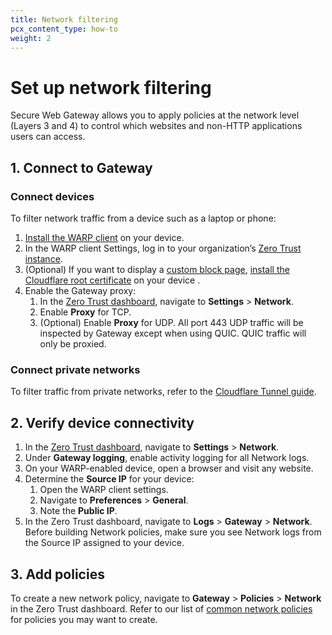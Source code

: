 ```yaml
---
title: Network filtering
pcx_content_type: how-to
weight: 2
---
```


# Set up network filtering

Secure Web Gateway allows you to apply policies at the network level (Layers 3 and 4) to control which websites and non-HTTP applications users can access.

## 1. Connect to Gateway

### Connect devices

To filter network traffic from a device such as a laptop or phone:

1. [Install the WARP client](/cloudflare-one/connections/connect-devices/warp/deployment/) on your device.
2. In the WARP client Settings, log in to your organization’s [Zero Trust instance](/cloudflare-one/glossary/#team-name).
3. (Optional) If you want to display a [custom block page](/cloudflare-one/policies/filtering/configuring-block-page/), [install the Cloudflare root certificate](/cloudflare-one/connections/connect-devices/warp/install-cloudflare-cert/) on your device .
4. Enable the Gateway proxy:
   1. In the [Zero Trust dashboard](https://dash.teams.cloudflare.com), navigate to **Settings** > **Network**.
   2. Enable **Proxy** for TCP.
   3. (Optional) Enable **Proxy** for UDP. All port 443 UDP traffic will be inspected by Gateway except when using QUIC. QUIC traffic will only be proxied.

### Connect private networks

To filter traffic from private networks, refer to the [Cloudflare Tunnel guide](/cloudflare-one/connections/connect-apps/).

## 2. Verify device connectivity

1. In the [Zero Trust dashboard](https://dash.teams.cloudflare.com), navigate to **Settings** > **Network**.
2. Under **Gateway logging**, enable activity logging for all Network logs.
3. On your WARP-enabled device, open a browser and visit any website.
4. Determine the **Source IP** for your device:
   1. Open the WARP client settings.
   2. Navigate to **Preferences** > **General**.
   3. Note the **Public IP**.
5. In the Zero Trust dashboard, navigate to **Logs** > **Gateway** > **Network**. Before building Network policies, make sure you see Network logs from the Source IP assigned to your device.

## 3. Add policies

To create a new network policy, navigate to **Gateway** > **Policies** > **Network** in the Zero Trust dashboard. Refer to our list of [common network policies](/cloudflare-one/policies/filtering/network-policies/common-policies) for policies you may want to create.
